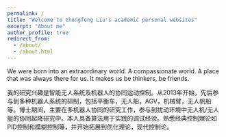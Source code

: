 ```yaml
---
permalink: /
title: "Welcome to Chongfeng Liu's academic personal websites"
excerpt: "About me"
author_profile: true
redirect_from: 
  - /about/
  - /about.html
---
```


We were born into an extraordinary world. A compassionate world. A place that was always there for us. It makes us be thinkers, be friends.


我的研究兴趣是智能无人系统及机器人的协同运动控制。从2013年开始，先后参与到多种机器人系统的研制，包括平衡车，无人船，AGV，机械臂，无人帆船等。博士期间，主要在多机器人协同的研究工作，参与到扰动环境中无人机/无人艇的协同起降研究中。本人具备算法用于实践的调试经验。熟悉经典控制理论如PID控制和模糊控制等，并开始拓展到优化理论，现代控制论。

